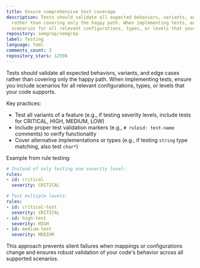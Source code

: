 ```yaml
---
title: Ensure comprehensive test coverage
description: Tests should validate all expected behaviors, variants, and edge cases
  rather than covering only the happy path. When implementing tests, ensure you include
  scenarios for all relevant configurations, types, or levels that your code supports.
repository: semgrep/semgrep
label: Testing
language: Yaml
comments_count: 3
repository_stars: 12598
---
```


Tests should validate all expected behaviors, variants, and edge cases rather than covering only the happy path. When implementing tests, ensure you include scenarios for all relevant configurations, types, or levels that your code supports.

Key practices:
- Test all variants of a feature (e.g., if testing severity levels, include tests for CRITICAL, HIGH, MEDIUM, LOW)
- Include proper test validation markers (e.g., `# ruleid: test-name` comments) to verify functionality
- Cover alternative implementations or types (e.g., if testing `string` type matching, also test `char*`)

Example from rule testing:
```yaml
# Instead of only testing one severity level:
rules:
- id: critical
  severity: CRITICAL

# Test multiple levels:
rules:
- id: critical-test
  severity: CRITICAL
- id: high-test  
  severity: HIGH
- id: medium-test
  severity: MEDIUM
```

This approach prevents silent failures when mappings or configurations change and ensures robust validation of your code's behavior across all supported scenarios.